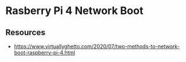 # Rasberry Pi 4 Network Boot

## Resources
* https://www.virtuallyghetto.com/2020/07/two-methods-to-network-boot-raspberry-pi-4.html
